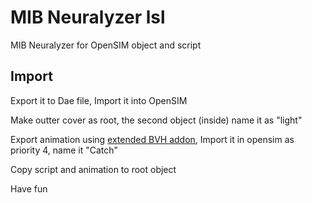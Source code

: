 # MIB Neuralyzer lsl

MIB Neuralyzer for OpenSIM object and script

## Import

Export it to Dae file, Import it into OpenSIM

Make outter cover as root, the second object (inside) name it as "light"

Export animation using [extended BVH addon](https://github.com/zaher/blender_bvh_addon_enhanced/), Import it in opensim as priority 4, name it "Catch"

Copy script and animation to root object

Have fun